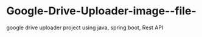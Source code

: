 # Google-Drive-Uploader-image--file-
google drive uploader project using java, spring boot, Rest API 
